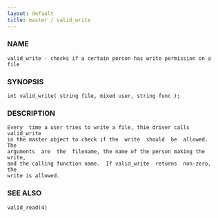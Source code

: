 ```yaml
---
layout: default
title: master / valid_write
---
```


### NAME

    valid_write - checks if a certain person has write permission on a file

### SYNOPSIS

    int valid_write( string file, mixed user, string func );

### DESCRIPTION

    Every  time a user tries to write a file, thie driver calls valid_write
    in the master object to check if the  write  should  be  allowed.   The
    arguments  are  the  filename, the name of the person making the write,
    and the calling function name.  If valid_write  returns  non-zero,  the
    write is allowed.

### SEE ALSO

    valid_read(4)

